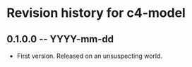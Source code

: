 # Revision history for c4-model

## 0.1.0.0 -- YYYY-mm-dd

* First version. Released on an unsuspecting world.
